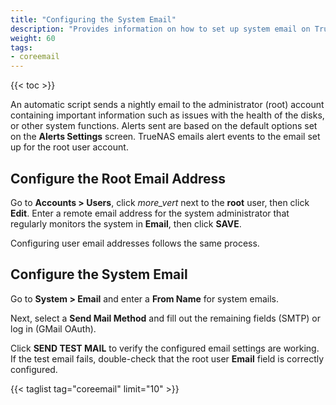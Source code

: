 ```yaml
---
title: "Configuring the System Email"
description: "Provides information on how to set up system email on TrueNAS CORE."
weight: 60
tags:
- coreemail
---
```


{{< toc >}}

An automatic script sends a nightly email to the administrator (root) account containing important information such as issues with the health of the disks, or other system functions. 
Alerts sent are based on the default options set on the **Alerts Settings** screen.
TrueNAS emails alert events to the email set up for the root user account.

## Configure the Root Email Address

Go to **Accounts > Users**, click <i class="material-icons" aria-hidden="true" title="Options">more_vert</i> next to the **root** user, then click **Edit**.
Enter a remote email address for the system administrator that regularly monitors the system in **Email**, then click **SAVE**.

Configuring user email addresses follows the same process.

## Configure the System Email

Go to **System > Email** and enter a **From Name** for system emails.

Next, select a **Send Mail Method** and fill out the remaining fields (SMTP) or log in (GMail OAuth).

Click **SEND TEST MAIL** to verify the configured email settings are working.
If the test email fails, double-check that the root user **Email** field is correctly configured.

{{< taglist tag="coreemail" limit="10" >}}
